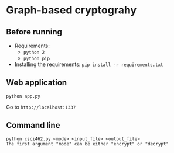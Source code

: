 # Graph-based cryptograhy

## Before running

- Requirements:
    - `python 2`
    - `python pip`
- Installing the requirements:
    `pip install -r requirements.txt`

## Web application

```
python app.py
```

Go to `http://localhost:1337`

## Command line

```
python csci462.py <mode> <input_file> <output_file>
The first argument "mode" can be either "encrypt" or "decrypt"
```